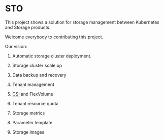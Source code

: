 # STO

This project shows a solution for storage management between Kubernetes and Storage products.

Welcome everybody to contributing this project.


Our vision:

1. Automatic storage cluster deployment.

1. Storage cluster scale up

1. Data backup and recovery

1. Tenant management

1. [CSI](http://blog.kubernetes.io/2018/01/introducing-container-storage-interface.html) and FlexVolume

1. Tenant resource quota

1. Storage metrics

1. Parameter template

1. Storage images
